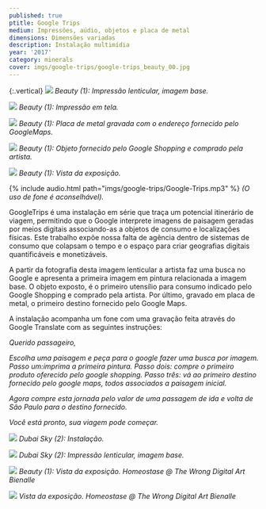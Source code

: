 ```yaml
---
published: true
ptitle: Google Trips
medium: Impressões, aúdio, objetos e placa de metal
dimensions: Dimensões variadas
description: Instalação multimídia
year: '2017'
category: minerals
cover: imgs/google-trips/google-trips_beauty_00.jpg
---
```

{:.vertical}
![]({{site.baseurl}}/imgs/google-trips/google-trips_beauty_base.jpg)
_Beauty (1): Impressão lenticular, imagem base._

![]({{site.baseurl}}/imgs/google-trips/google-trips_pintura.jpg)
_Beauty (1): Impressão em tela._

![]({{site.baseurl}}/imgs/google-trips/google-trips_placa-metal.jpg)
_Beauty (1): Placa de metal gravada com o endereço fornecido pelo GoogleMaps._

![]({{site.baseurl}}/imgs/google-trips/google-trips_rimel.jpg)
_Beauty (1): Objeto fornecido pelo Google Shopping e comprado pela artista._

![]({{site.baseurl}}/imgs/google-trips/google-trips_instalacao_00.jpg)
_Beauty (1): Vista da exposição._

{% include audio.html path="imgs/google-trips/Google-Trips.mp3" %}
_(O uso de fone é aconselhável)._

GoogleTrips é uma instalação em série que traça um potencial itinerário de viagem, permitindo que o Google interprete imagens de paisagem geradas por meios digitais associando-as a objetos de consumo e localizações físicas. Este trabalho expõe nossa falta de agência dentro de sistemas de consumo que colapsam o tempo e o espaço para criar geografias digitais quantificáveis e monetizáveis.

A partir da fotografia desta imagem lenticular a artista faz uma busca no Google e apresenta a primeira imagem em pintura relacionada a imagem base. O objeto exposto, é o primeiro utensílio para consumo indicado pelo Google Shopping e comprado pela artista. Por último, gravado em placa de metal, o primeiro destino fornecido pelo Google Maps.

A instalação acompanha um fone com uma gravação feita através do Google Translate com as seguintes instruções:

_Querido passageiro,_

_Escolha uma paisagem e peça para o google fazer uma busca por imagem. Passo um:imprima a primeira pintura. Passo dois: compre o primeiro produto oferecido pelo google shopping.
Passo três: vá ao primeiro destino fornecido pelo google maps, todos associados a paisagem inicial._

_Agora compre esta jornada pelo valor de uma passagem de ida e volta de São Paulo para o destino fornecido._

_Você está pronto, sua viagem pode começar._

![]({{site.baseurl}}/imgs/google-trips/google-trips_dubai-sky_00.jpg)
_Dubai Sky (2): Instalação._

![]({{site.baseurl}}/imgs/google-trips/google-trips_dubai-sky_base.jpg)
_Dubai Sky (2): Impressão lenticular, imagem base._

![]({{site.baseurl}}/imgs/google-trips/google-trips_the-wrong_00.jpg)
_Beauty (1): Vista da exposição. Homeostase @ The Wrong Digital Art Bienalle_

![]({{site.baseurl}}/imgs/google-trips/google-trips_the-wrong_01.jpg)
_Vista da exposição. Homeostase @ The Wrong Digital Art Bienalle_
